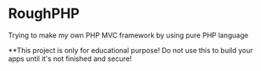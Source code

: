 # RoughPHP
Trying to make my own PHP MVC framework by using pure PHP language

**This project is only for educational purpose! Do not use this to build your apps until it's not finished and secure!
